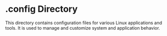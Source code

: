 # .config Directory

This directory contains configuration files for various Linux applications and tools. It is used to manage and customize system and application behavior.